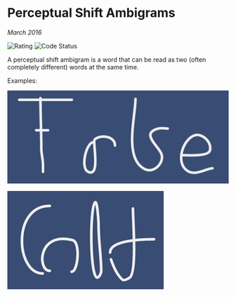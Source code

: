 # Perceptual Shift Ambigrams
_March 2016_

![Rating](https://img.shields.io/badge/rating-%E2%98%85%E2%98%85%E2%98%85%E2%98%85%E2%98%85-green.svg)
![Code Status](https://img.shields.io/badge/code-okay-green.svg)

A perceptual shift ambigram is a word that can be read as two (often completely different) words at the same time.

Examples:

![True and False](https://raw.githubusercontent.com/azlen/perceptual-shift/master/Screen%20Shot%202016-10-23%20at%204.48.39%20PM.png)

![hot and cold](https://github.com/azlen/perceptual-shift/blob/master/Screen%20Shot%202016-10-23%20at%204.50.47%20PM.png?raw=true)
